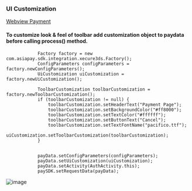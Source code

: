 ### UI Customization

[Webview Payment](https://github.com/asiapay-lib/paysdk-android-demo/blob/master/Webview/README.md)

#### To customize look & feel of toolbar add customization object to paydata before calling process() method.
   

                Factory factory = new com.asiapay.sdk.integration.xecure3ds.Factory();
                ConfigParameters configParameters = factory.newConfigParameters();
                UiCustomization uiCustomization = factory.newUiCustomization();

                ToolbarCustomization toolbarCustomization = factory.newToolbarCustomization();
                if (toolbarCustomization != null) {
                    toolbarCustomization.setHeaderText("Payment Page");
                    toolbarCustomization.setBackgroundColor("#ff8000");
                    toolbarCustomization.setTextColor("#ffffff");
                    toolbarCustomization.setButtonText("Cancel");
                    toolbarCustomization.setTextFontName("pacifico.ttf");
                    uiCustomization.setToolbarCustomization(toolbarCustomization);
                }


                payData.setConfigParameters(configParameters);
                payData.setUiCustomization(uiCustomization);
                payData.setActivity(AuthActivity.this);
                paySDK.setRequestData(payData);


![image](https://user-images.githubusercontent.com/57220911/116494410-62d04100-a8be-11eb-8ed9-db924c8afa36.png)
